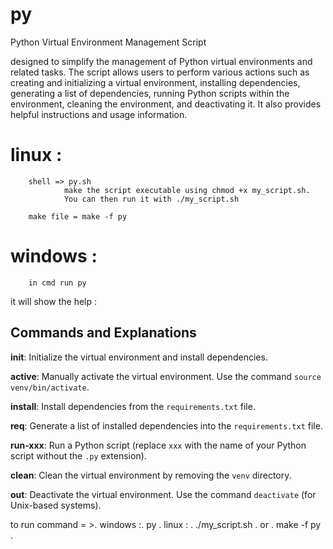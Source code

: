 # py
Python Virtual Environment Management Script


designed to simplify the management of Python virtual environments and related tasks. The script allows users to perform various actions such as creating and initializing a virtual environment, installing dependencies, generating a list of dependencies, running Python scripts within the environment, cleaning the environment, and deactivating it. It also provides helpful instructions and usage information.



# linux :
		shell => py.sh
				make the script executable using chmod +x my_script.sh.
				You can then run it with ./my_script.sh 

		make file = make -f py

# windows : 
		in cmd run py

it will show the help :

Commands and Explanations
-------------------------

**init**: Initialize the virtual environment and install dependencies.

**active**: Manually activate the virtual environment. Use the command `source venv/bin/activate`.

**install**: Install dependencies from the `requirements.txt` file.

**req**: Generate a list of installed dependencies into the `requirements.txt` file.

**run-xxx**: Run a Python script (replace `xxx` with the name of your Python script without the `.py` extension).

**clean**: Clean the virtual environment by removing the `venv` directory.

**out**: Deactivate the virtual environment. Use the command `deactivate` (for Unix-based systems).


 to run command = >.
  windows :.
  py <command>  .
 linux : .
  ./my_script.sh <command> .
  or .
   make -f py <command>.

